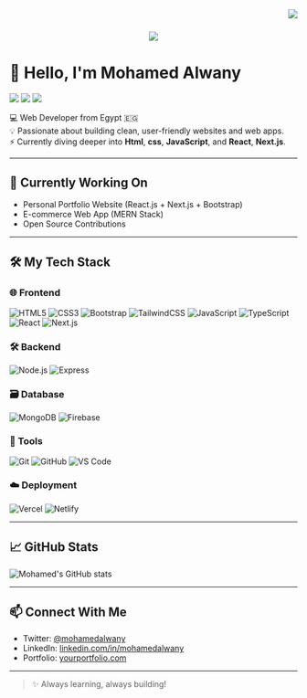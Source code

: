 <img align="right" src="https://visitor-badge.laobi.icu/badge?page_id=mohamed-alwany.mohamed-alwany">

<h1 align="center">
  <a href="https://git.io/typing-svg">
    <img src="https://readme-typing-svg.herokuapp.com/?lines=Welcome!+👋;I+am+Mohamed+Alwany.;Web+Developer+from+Egypt.&center=true&size=30">
  </a>
</h1>

# 👋 Hello, I'm Mohamed Alwany

[![](https://img.shields.io/badge/-@mohamedalwany-%231DA1F2?style=flat-square&logo=twitter&logoColor=ffffff)](https://twitter.com/your_username) <!-- غيّر الرابط -->
[![](https://img.shields.io/badge/-@mohamedalwany-%23181717?style=flat-square&logo=github)](https://github.com/mohamed-alwany)
[![](https://img.shields.io/website?color=0ab9e6&style=flat-square&up_message=Portfolio&url=https%3A%2F%2Fyourportfolio.com)](https://yourportfolio.com) <!-- غيّر الرابط -->

💻 Web Developer from Egypt 🇪🇬  
💡 Passionate about building clean, user-friendly websites and web apps.  
⚡ Currently diving deeper into **Html**, **css**, **JavaScript**, and **React**, **Next.js**.

---

## 🚀 Currently Working On

- Personal Portfolio Website (React.js + Next.js + Bootstrap)
- E-commerce Web App (MERN Stack)
- Open Source Contributions

---

## 🛠 My Tech Stack

### 🌐 Frontend
![HTML5](https://img.shields.io/badge/-HTML5-E34F26?style=flat-square&logo=html5&logoColor=white)
![CSS3](https://img.shields.io/badge/-CSS3-1572B6?style=flat-square&logo=css3)
![Bootstrap](https://img.shields.io/badge/-Bootstrap-234B32C3?style=flat-square&logo=Bootstrap&logoColor=000)
![TailwindCSS](https://img.shields.io/badge/-TailwindCSS-38B2AC?style=flat-square&logo=tailwind-css)
![JavaScript](https://img.shields.io/badge/-JavaScript-F7DF1C?style=flat-square&logo=javascript&logoColor=000)
![TypeScript](https://img.shields.io/badge/-TypeScript-007ACC?style=flat-square&logo=typescript)
![React](https://img.shields.io/badge/-React-61DAFB?style=flat-square&logo=react&logoColor=000)
![Next.js](https://img.shields.io/badge/-Next.js-000000?style=flat-square&logo=nextdotjs)

### 🛠 Backend
![Node.js](https://img.shields.io/badge/-Node.js-339933?style=flat-square&logo=nodedotjs&logoColor=white)
![Express](https://img.shields.io/badge/-Express.js-000000?style=flat-square&logo=express)

### 🗃 Database
![MongoDB](https://img.shields.io/badge/-MongoDB-47A248?style=flat-square&logo=mongodb)
![Firebase](https://img.shields.io/badge/-Firebase-FFCA28?style=flat-square&logo=firebase)

### 🔧 Tools
![Git](https://img.shields.io/badge/-Git-F05032?style=flat-square&logo=git)
![GitHub](https://img.shields.io/badge/-GitHub-181717?style=flat-square&logo=github)
![VS Code](https://img.shields.io/badge/-VSCode-007ACC?style=flat-square&logo=visual-studio-code)

### ☁️ Deployment
![Vercel](https://img.shields.io/badge/-Vercel-000000?style=flat-square&logo=vercel)
![Netlify](https://img.shields.io/badge/-Netlify-00C7B7?style=flat-square&logo=netlify)

---

## 📈 GitHub Stats

![Mohamed's GitHub stats](https://github-readme-stats.vercel.app/api?username=mohamed-alwany&show_icons=true&theme=dracula)

---

## 📫 Connect With Me

- Twitter: [@mohamedalwany](https://twitter.com/your_username)  
- LinkedIn: [linkedin.com/in/mohamedalwany](https://linkedin.com/in/your_profile)  
- Portfolio: [yourportfolio.com](https://yourportfolio.com)  

---

> ✨ Always learning, always building!
